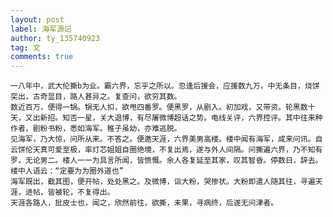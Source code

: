```yaml
---
layout: post
label: 海军源记
author: ty_135740923
tag: 文
comments: true
---
```


    一八年中，武大伦撕b为业。霸六界，忘乎之所以。忽逢后援会，应援数九万，中无条目，烧饼突出，古奇显目，路人甚异之。复查问，欲穷其数。
    数近百万，便得一锅。锅无人扣，欲甩四番罗。便黑罗，从剧入。初加戏，又带资。轮黑数十天，又出新招。知否一星，关大退博，有尽屠微博超话之势。电线关评，六界控评。其中往来种作者，剧粉书粉，悉如海军。稚子虽幼，亦难逃脱。
    见海军，乃大惊，问所从来。不答之。便邀天涯，六界美男高楼。楼中闻有海军，咸来问讯。自云饼伦天真可爱至极，率灯芯姐姐自圈绝境，不复出焉，遂与外人间隔。问撕遍六界，乃不知有罗，无论男二。楼人一一为具言所闻，皆愤慨。余人各复延至其家，叹其智昏。停数日，辞去。楼中人语云：“定要为为圈外道也”
    海军既出，截其图，便开帖，处处黑之。及微博，诣大粉，哭惨状。大粉即遣人随其往，寻遍天涯，进帖，皆被轮，不复得出。
    天涯各路人，批皮士也，闻之，欣然前往，欲撕，未果，寻病终，后遂无问津者。


    